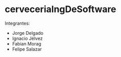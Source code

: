 # cerveceriaIngDeSoftware

Integrantes: 

- Jorge Delgado
- Ignacio Jélvez
- Fabian Morag
- Felipe Salazar
